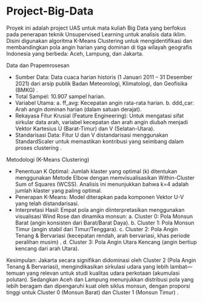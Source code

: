 # Project-Big-Data
Proyek ini adalah project UAS untuk mata kuliah Big Data yang berfokus pada penerapan teknik Unsupervised Learning untuk analisis data iklim. Disini digunakan algoritma K-Means Clustering untuk mengidentifikasi dan membandingkan pola angin harian yang dominan di tiga wilayah geografis Indonesia yang berbeda: Aceh, Lampung, dan Jakarta.

Data dan Prapemrosesan
- Sumber Data: Data cuaca harian historis (1 Januari 2011 – 31 Desember 2021) dari arsip publik Badan Meteorologi, Klimatologi, dan Geofisika (BMKG) .
- Total Sampel: 10.907 sampel harian.
- Variabel Utama:
    a. ff_avg: Kecepatan angin rata-rata harian.
    b. ddd_car: Arah angin dominan harian (dalam satuan derajat).
- Rekayasa Fitur Krusial (Feature Engineering): Untuk mengatasi sifat sirkular data arah, variabel kecepatan dan arah angin diubah menjadi Vektor Kartesius U (Barat-Timur) dan V (Selatan-Utara).
- Standarisasi Data: Fitur U dan V distandarisasi menggunakan StandardScaler untuk memastikan kontribusi yang seimbang dalam proses clustering .

Metodologi (K-Means Clustering)
- Penentuan K Optimal: Jumlah klaster yang optimal (k) ditentukan menggunakan Metode Elbow dengan memvisualisasikan Within-Cluster Sum of Squares (WCSS). Analisis ini menunjukkan bahwa k=4 adalah jumlah klaster yang paling optimal.
- Penerapan K-Means: Model diterapkan pada komponen Vektor U-V yang telah distandarisasi.
- Interpretasi Hasil: Empat pola angin diinterpretasikan menggunakan visualisasi Wind Rose dan dinamika monsun:
    a. Cluster 0: Pola Monsun Barat (angin konsisten dari Barat/Barat Daya).
    b. Cluster 1: Pola Monsun Timur (angin stabil dari Timur/Tenggara).
    c. Cluster 2: Pola Angin Tenang & Bervariasi (kecepatan rendah, arah bervariasi, khas periode peralihan musim) .
    d. Cluster 3: Pola Angin Utara Kencang (angin bertiup kencang dari arah Utara).

Kesimpulan:
Jakarta secara signifikan didominasi oleh Cluster 2 (Pola Angin Tenang & Bervariasi), mengindikasikan sirkulasi udara yang lebih lambat—temuan yang relevan untuk studi kualitas udara perkotaan (akumulasi polutan). Sedangkan Aceh dan Lampung menunjukkan distribusi pola yang lebih beragam dan dipengaruhi kuat oleh siklus monsun, dengan proporsi tinggi untuk Cluster 0 (Monsun Barat) dan Cluster 1 (Monsun Timur) .
